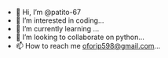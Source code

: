- 👋 Hi, I’m @patito-67
- 👀 I’m interested in coding...
- 🌱 I’m currently learning ...
- 💞️ I’m looking to collaborate on python...
- 📫 How to reach me oforip598@gmail.com...

<!---
patito-67/patito-67 is a ✨ special ✨ repository because its `README.md` (this file) appears on your GitHub profile.
You can click the Preview link to take a look at your changes.
--->
